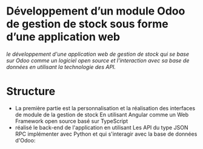 # Développement d’un module Odoo de gestion de stock sous forme d’une application web 

###### le développement d'une application web de gestion de stock qui se base sur Odoo comme un logiciel open source et l'interaction avec sa base de données en utilisant la technologie des API.


# Structure

- La première partie est la personnalisation et la réalisation des interfaces de module de la gestion de stock En utilisant Angular comme un Web Framework open source basé sur TypeScript
- réalisé le back-end de l'application en utilisant Les API du type JSON RPC implémenter avec Python et qui s'interagir avec la base de données d'Odoo:



